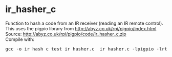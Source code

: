 ir_hasher_c
===========

Function to hash a code from an IR receiver (reading an IR remote control).<br />
This uses the pigpio library from http://abyz.co.uk/rpi/pigpio/index.html<br />
Source: http://abyz.co.uk/rpi/pigpio/code/ir_hasher_c.zip<br />
Compile with:
<pre>gcc -o ir_hash_c test_ir_hasher.c  ir_hasher.c -lpigpio -lrt -lpthread</pre>
